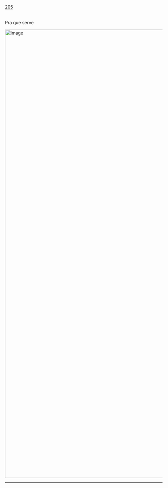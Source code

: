 [205](https://github.com/guilhermeprokisch/ideias/issues/205) 
###### 

Pra que serve

<img width="1435" alt="image" src="https://user-images.githubusercontent.com/12011070/163895143-724395c5-f7ff-4c7c-afc0-afc03762ffee.png">




-------------------------------------------------------------------------------

